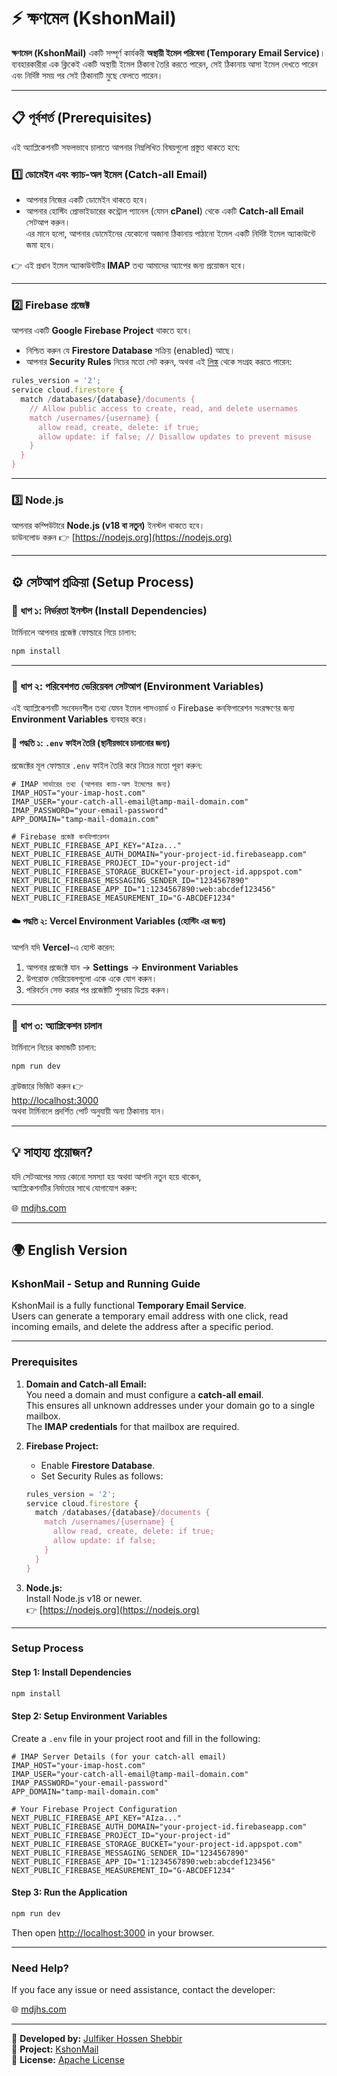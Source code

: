 # ⚡ ক্ষণমেল (KshonMail)

**ক্ষণমেল (KshonMail)** একটি সম্পূর্ণ কার্যকরী **অস্থায়ী ইমেল পরিষেবা (Temporary Email Service)**।  
ব্যবহারকারীরা এক ক্লিকেই একটি অস্থায়ী ইমেল ঠিকানা তৈরি করতে পারেন, সেই ঠিকানায় আসা ইমেল দেখতে পারেন এবং নির্দিষ্ট সময় পর সেই ঠিকানাটি মুছে ফেলতে পারেন।

---

## 📋 পূর্বশর্ত (Prerequisites)

এই অ্যাপ্লিকেশনটি সফলভাবে চালাতে আপনার নিম্নলিখিত বিষয়গুলো প্রস্তুত থাকতে হবে:

### 1️⃣ ডোমেইন এবং ক্যাচ-অল ইমেল (Catch-all Email)

- আপনার নিজের একটি ডোমেইন থাকতে হবে।  
- আপনার হোস্টিং প্রোভাইডারের কন্ট্রোল প্যানেল (যেমন **cPanel**) থেকে একটি **Catch-all Email** সেটআপ করুন।  
  এর মানে হলো, আপনার ডোমেইনের যেকোনো অজানা ঠিকানায় পাঠানো ইমেল একটি নির্দিষ্ট ইমেল অ্যাকাউন্টে জমা হবে।

👉 এই প্রধান ইমেল অ্যাকাউন্টটির **IMAP** তথ্য আমাদের অ্যাপের জন্য প্রয়োজন হবে।

---

### 2️⃣ Firebase প্রজেক্ট

আপনার একটি **Google Firebase Project** থাকতে হবে।

- নিশ্চিত করুন যে **Firestore Database** সক্রিয় (enabled) আছে।
- আপনার **Security Rules** নিচের মতো সেট করুন, অথবা এই [লিঙ্ক](https://github.com/julfikerhossenshebbir/kshonmail/blob/main/firestore.rules) থেকে সংগ্রহ করতে পারেন:

```js
rules_version = '2';
service cloud.firestore {
  match /databases/{database}/documents {
    // Allow public access to create, read, and delete usernames
    match /usernames/{username} {
      allow read, create, delete: if true;
      allow update: if false; // Disallow updates to prevent misuse
    }
  }
}
```

---

### 3️⃣ Node.js

আপনার কম্পিউটারে **Node.js (v18 বা নতুন)** ইনস্টল থাকতে হবে।  
ডাউনলোড করুন 👉 [https://nodejs.org](https://nodejs.org)

---

## ⚙️ সেটআপ প্রক্রিয়া (Setup Process)

### 🔹 ধাপ ১: নির্ভরতা ইনস্টল (Install Dependencies)

টার্মিনালে আপনার প্রজেক্ট ফোল্ডারে গিয়ে চালান:

```bash
npm install
```

---

### 🔹 ধাপ ২: পরিবেশগত ভেরিয়েবল সেটআপ (Environment Variables)

এই অ্যাপ্লিকেশনটি সংবেদনশীল তথ্য যেমন ইমেল পাসওয়ার্ড ও Firebase কনফিগারেশন সংরক্ষণের জন্য **Environment Variables** ব্যবহার করে।

#### 🧩 পদ্ধতি ১: `.env` ফাইল তৈরি (স্থানীয়ভাবে চালানোর জন্য)

প্রজেক্টের মূল ফোল্ডারে `.env` ফাইল তৈরি করে নিচের মতো পূরণ করুন:

```env
# IMAP সার্ভারের তথ্য (আপনার ক্যাচ-অল ইমেলের জন্য)
IMAP_HOST="your-imap-host.com"
IMAP_USER="your-catch-all-email@tamp-mail-domain.com"
IMAP_PASSWORD="your-email-password"
APP_DOMAIN="tamp-mail-domain.com"

# Firebase প্রজেক্ট কনফিগারেশন
NEXT_PUBLIC_FIREBASE_API_KEY="AIza..."
NEXT_PUBLIC_FIREBASE_AUTH_DOMAIN="your-project-id.firebaseapp.com"
NEXT_PUBLIC_FIREBASE_PROJECT_ID="your-project-id"
NEXT_PUBLIC_FIREBASE_STORAGE_BUCKET="your-project-id.appspot.com"
NEXT_PUBLIC_FIREBASE_MESSAGING_SENDER_ID="1234567890"
NEXT_PUBLIC_FIREBASE_APP_ID="1:1234567890:web:abcdef123456"
NEXT_PUBLIC_FIREBASE_MEASUREMENT_ID="G-ABCDEF1234"
```

#### ☁️ পদ্ধতি ২: Vercel Environment Variables (হোস্টিং এর জন্য)

আপনি যদি **Vercel**-এ হোস্ট করেন:

1. আপনার প্রজেক্টে যান → **Settings** → **Environment Variables**
2. উপরোক্ত ভেরিয়েবলগুলো একে একে যোগ করুন।
3. পরিবর্তন সেভ করার পর প্রজেক্টটি পুনরায় ডিপ্লয় করুন।

---

### 🔹 ধাপ ৩: অ্যাপ্লিকেশন চালান

টার্মিনালে নিচের কমান্ডটি চালান:

```bash
npm run dev
```

ব্রাউজারে ভিজিট করুন 👉  
[http://localhost:3000](http://localhost:3000)  
অথবা টার্মিনালে প্রদর্শিত পোর্ট অনুযায়ী অন্য ঠিকানায় যান।

---

## 💡 সাহায্য প্রয়োজন?

যদি সেটআপের সময় কোনো সমস্যা হয় অথবা আপনি নতুন হয়ে থাকেন,  
অ্যাপ্লিকেশনটির নির্মাতার সাথে যোগাযোগ করুন:

🌐 [mdjhs.com](https://mdjhs.com)

---

## 🌍 English Version

### KshonMail - Setup and Running Guide

KshonMail is a fully functional **Temporary Email Service**.  
Users can generate a temporary email address with one click, read incoming emails, and delete the address after a specific period.

---

### Prerequisites

1. **Domain and Catch-all Email:**  
   You need a domain and must configure a **catch-all email**.  
   This ensures all unknown addresses under your domain go to a single mailbox.  
   The **IMAP credentials** for that mailbox are required.

2. **Firebase Project:**  
   - Enable **Firestore Database**.  
   - Set Security Rules as follows:

   ```js
   rules_version = '2';
   service cloud.firestore {
     match /databases/{database}/documents {
       match /usernames/{username} {
         allow read, create, delete: if true;
         allow update: if false;
       }
     }
   }
   ```

3. **Node.js:**  
   Install Node.js v18 or newer.  
   👉 [https://nodejs.org](https://nodejs.org)

---

### Setup Process

#### Step 1: Install Dependencies

```bash
npm install
```

#### Step 2: Setup Environment Variables

Create a `.env` file in your project root and fill in the following:

```env
# IMAP Server Details (for your catch-all email)
IMAP_HOST="your-imap-host.com"
IMAP_USER="your-catch-all-email@tamp-mail-domain.com"
IMAP_PASSWORD="your-email-password"
APP_DOMAIN="tamp-mail-domain.com"

# Your Firebase Project Configuration
NEXT_PUBLIC_FIREBASE_API_KEY="AIza..."
NEXT_PUBLIC_FIREBASE_AUTH_DOMAIN="your-project-id.firebaseapp.com"
NEXT_PUBLIC_FIREBASE_PROJECT_ID="your-project-id"
NEXT_PUBLIC_FIREBASE_STORAGE_BUCKET="your-project-id.appspot.com"
NEXT_PUBLIC_FIREBASE_MESSAGING_SENDER_ID="1234567890"
NEXT_PUBLIC_FIREBASE_APP_ID="1:1234567890:web:abcdef123456"
NEXT_PUBLIC_FIREBASE_MEASUREMENT_ID="G-ABCDEF1234"
```

#### Step 3: Run the Application

```bash
npm run dev
```

Then open [http://localhost:3000](http://localhost:3000) in your browser.

---

### Need Help?

If you face any issue or need assistance, contact the developer:

🌐 [mdjhs.com](https://mdjhs.com)

---

🧠 **Developed by:** [Julfiker Hossen Shebbir](https://mdjhs.com)  
🚀 **Project:** [KshonMail](https://kshonmail.vercel.app/)  
📄 **License:** [Apache License](./LICENSE)
